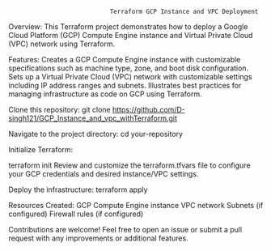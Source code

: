 
								Terraform GCP Instance and VPC Deployment

Overview:
This Terraform project demonstrates how to deploy a Google Cloud Platform (GCP) Compute Engine instance and Virtual Private Cloud (VPC) network using Terraform.


Features:
Creates a GCP Compute Engine instance with customizable specifications such as machine type, zone, and boot disk configuration.
Sets up a Virtual Private Cloud (VPC) network with customizable settings including IP address ranges and subnets.
Illustrates best practices for managing infrastructure as code on GCP using Terraform.


Clone this repository:
git clone https://github.com/D-singh121/GCP_Instance_and_vpc_withTerraform.git

Navigate to the project directory:
cd your-repository

Initialize Terraform:

terraform init
Review and customize the terraform.tfvars file to configure your GCP credentials and desired instance/VPC settings.

Deploy the infrastructure:
terraform apply

Resources Created: 
GCP Compute Engine instance
VPC network
Subnets (if configured)
Firewall rules (if configured)

Contributions are welcome! Feel free to open an issue or submit a pull request with any improvements or additional features.